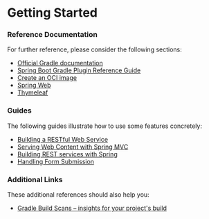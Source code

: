 # Getting Started

### Reference Documentation
For further reference, please consider the following sections:

* [Official Gradle documentation](https://docs.gradle.org)
* [Spring Boot Gradle Plugin Reference Guide](https://docs.spring.io/spring-boot/docs/3.0.8/gradle-plugin/reference/html/)
* [Create an OCI image](https://docs.spring.io/spring-boot/docs/3.0.8/gradle-plugin/reference/html/#build-image)
* [Spring Web](https://docs.spring.io/spring-boot/docs/3.0.8/reference/htmlsingle/#web)
* [Thymeleaf](https://docs.spring.io/spring-boot/docs/3.0.8/reference/htmlsingle/#web.servlet.spring-mvc.template-engines)

### Guides
The following guides illustrate how to use some features concretely:

* [Building a RESTful Web Service](https://spring.io/guides/gs/rest-service/)
* [Serving Web Content with Spring MVC](https://spring.io/guides/gs/serving-web-content/)
* [Building REST services with Spring](https://spring.io/guides/tutorials/rest/)
* [Handling Form Submission](https://spring.io/guides/gs/handling-form-submission/)

### Additional Links
These additional references should also help you:

* [Gradle Build Scans – insights for your project's build](https://scans.gradle.com#gradle)

